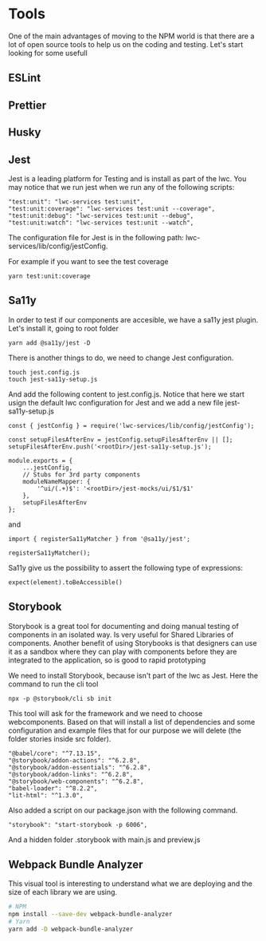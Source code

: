 
# Tools

One of the main advantages of moving to the NPM world is that there are a lot of open source tools to help us on the coding and testing. 
Let's start looking for some usefull 


## ESLint

## Prettier

## Husky


## Jest 
Jest is a leading platform for Testing and is install as part of the lwc. You may notice that we run jest when we run any of the following scripts:

    "test:unit": "lwc-services test:unit",
    "test:unit:coverage": "lwc-services test:unit --coverage",
    "test:unit:debug": "lwc-services test:unit --debug",
    "test:unit:watch": "lwc-services test:unit --watch",

The configuration file for Jest is in the following path: lwc-services/lib/config/jestConfig.


For example if you want to see the test coverage 
````
yarn test:unit:coverage
````


## Sa11y
In order to test if our components are accesible, we have a sa11y jest plugin. 
Let's install it, going to root folder 

````
yarn add @sa11y/jest -D
````

There is another things to do, we need to change Jest configuration.  

````
touch jest.config.js
touch jest-sa11y-setup.js
````

And add the following content to  jest.config.js. Notice that here we start usign the default lwc configuration for Jest and we add a new file jest-sa11y-setup.js

````
const { jestConfig } = require('lwc-services/lib/config/jestConfig');

const setupFilesAfterEnv = jestConfig.setupFilesAfterEnv || [];
setupFilesAfterEnv.push('<rootDir>/jest-sa11y-setup.js');

module.exports = {
    ...jestConfig,
    // Stubs for 3rd party components
    moduleNameMapper: {
        '^ui/(.+)$': '<rootDir>/jest-mocks/ui/$1/$1'
    },
    setupFilesAfterEnv
};
````
and 

````
import { registerSa11yMatcher } from '@sa11y/jest';

registerSa11yMatcher();
````

Sa11y give us the possibility to assert the following type of expressions:

````
expect(element).toBeAccessible()
`````

## Storybook
Storybook is a great tool for documenting and doing manual testing of components in an isolated way. Is very useful for Shared Libraries of components.
Another benefit of using Storybooks is that designers can use it as a sandbox where they can play with components before they are integrated to the application, so is good to rapid prototyping 

We need to install Storybook, because isn't part of the lwc as Jest. Here the command to run the cli tool

````
npx -p @storybook/cli sb init
`````

This tool will ask for the framework and we need to choose webcomponents. Based on that will install a list of dependencies and some configuration and example files that for our purpose we will delete (the folder stories inside src folder).

    "@babel/core": "^7.13.15",
    "@storybook/addon-actions": "^6.2.8",
    "@storybook/addon-essentials": "^6.2.8",
    "@storybook/addon-links": "^6.2.8",
    "@storybook/web-components": "^6.2.8",
    "babel-loader": "^8.2.2",
    "lit-html": "^1.3.0",

Also added a script on our package.json  with the following command. 

    "storybook": "start-storybook -p 6006",


And a hidden folder .storybook with main.js and preview.js



## Webpack Bundle Analyzer

This visual tool is interesting to understand what we are deploying and the size of each library we are using. 

```bash
# NPM
npm install --save-dev webpack-bundle-analyzer
# Yarn
yarn add -D webpack-bundle-analyzer
```
